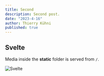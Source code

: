 ```yaml
---
title: Second
description: Second post.
date: "2023-4-16"
author: Thierry Kühni
published: true
---
```


## Svelte

Media inside the **static** folder is served from `/`.

![Svelte](favicon.png)

